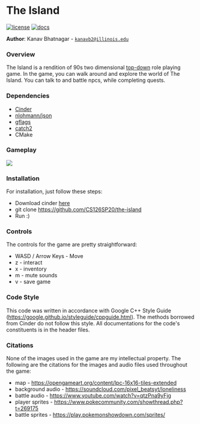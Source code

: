 # The Island

[![license](https://img.shields.io/badge/license-MIT-green)](LICENSE)
[![docs](https://img.shields.io/badge/docs-yes-brightgreen)](docs/README.md)

**Author**: Kanav Bhatnagar - [`kanavb2@illinois.edu`](mailto:kanavb2@illinois.edu)

### Overview
The Island is a rendition of 90s two dimensional [top-down](https://en.wikipedia.org/wiki/Video_game_graphics#Top-down_perspective) role playing game. In the game, you can walk around and explore the world of The Island. You can talk to and battle npcs, while completing quests.

### Dependencies
* [Cinder](https://libcinder.org/)
* [nlohmann/json](https://github.com/nlohmann/json)
* [gflags](https://github.com/gflags/gflags)
* [catch2](https://github.com/catchorg/Catch2)
* CMake

### Gameplay

![](https://github.com/CS126SP20/final-project-Kanavb2/blob/master/The%20Island.gif)

### Installation
For installation, just follow these steps:

* Download cinder [here](https://libcinder.org/download)
* git clone https://github.com/CS126SP20/the-island
* Run :)

### Controls
The controls for the game are pretty straightforward:

* WASD / Arrow Keys - Move
* z - interact
* x - inventory
* m - mute sounds
* v - save game

### Code Style
This code was written in accordance with Google C++ Style Guide (https://google.github.io/styleguide/cppguide.html). The methods borrowed from Cinder do not follow this style. All documentations for the code's constituents is in the header files.

### Citations
None of the images used in the game are my intellectual property. The following are the citations for the images and audio files used throughout the game:

* map - https://opengameart.org/content/lpc-16x16-tiles-extended
* background audio - https://soundcloud.com/pixel_beatsyt/loneliness
* battle audio - https://www.youtube.com/watch?v=qtzPna9yFjg
* player sprites - https://www.pokecommunity.com/showthread.php?t=269175
* battle sprites - https://play.pokemonshowdown.com/sprites/
